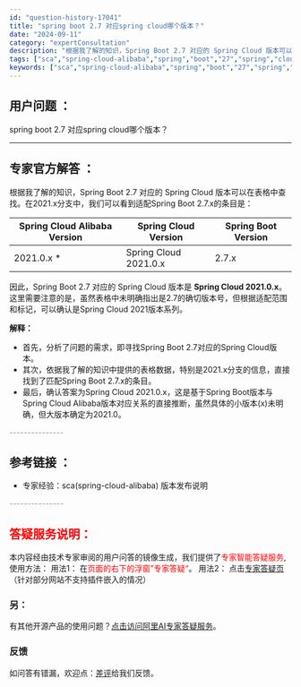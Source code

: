 ```yaml
---
id: "question-history-17041"
title: "spring boot 2.7 对应spring cloud哪个版本？"
date: "2024-09-11"
category: "expertConsultation"
description: "根据我了解的知识，Spring Boot 2.7 对应的 Spring Cloud 版本可以在表格中查找。在2021.x分支中，我们可以看到适配Spring Boot 2.7.x的条目是： Spring Cloud Alibaba Version  Spring Cloud Version   Sp"
tags: ["sca","spring-cloud-alibaba","spring","boot","27","spring","cloud"]
keywords: ["sca","spring-cloud-alibaba","spring","boot","27","spring","cloud"]
---
```


## 用户问题 ： 
 spring boot 2.7 对应spring cloud哪个版本？  

---------------
## 专家官方解答 ：

根据我了解的知识，Spring Boot 2.7 对应的 Spring Cloud 版本可以在表格中查找。在2021.x分支中，我们可以看到适配Spring Boot 2.7.x的条目是：

| Spring Cloud Alibaba Version | Spring Cloud Version  | Spring Boot Version |
| ---------------------------- | --------------------- | ------------------- |
| 2021.0.x \*                  | Spring Cloud 2021.0.x  | 2.7.x               |

因此，Spring Boot 2.7 对应的 Spring Cloud 版本是 **Spring Cloud 2021.0.x**。这里需要注意的是，虽然表格中未明确指出是2.7的确切版本号，但根据适配范围和标记，可以确认是Spring Cloud 2021版本系列。

**解释：**
- 首先，分析了问题的需求，即寻找Spring Boot 2.7对应的Spring Cloud版本。
- 其次，依据我了解的知识中提供的表格数据，特别是2021.x分支的信息，直接找到了匹配Spring Boot 2.7.x的条目。
- 最后，确认答案为Spring Cloud 2021.0.x，这是基于Spring Boot版本与Spring Cloud Alibaba版本对应关系的直接推断，虽然具体的小版本(x)未明确，但大版本确定为2021.0。


<font color="#949494">---------------</font> 


## 参考链接 ：

* 专家经验：sca(spring-cloud-alibaba) 版本发布说明 


 <font color="#949494">---------------</font> 
 


## <font color="#FF0000">答疑服务说明：</font> 

本内容经由技术专家审阅的用户问答的镜像生成，我们提供了<font color="#FF0000">专家智能答疑服务</font>,使用方法：
用法1： 在<font color="#FF0000">页面的右下的浮窗”专家答疑“</font>。
用法2： 点击[专家答疑页](https://answer.opensource.alibaba.com/docs/intro)（针对部分网站不支持插件嵌入的情况）
### 另：


有其他开源产品的使用问题？[点击访问阿里AI专家答疑服务](https://answer.opensource.alibaba.com/docs/intro)。
### 反馈
如问答有错漏，欢迎点：[差评](https://ai.nacos.io/user/feedbackByEnhancerGradePOJOID?enhancerGradePOJOId=17082)给我们反馈。
